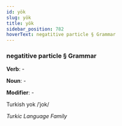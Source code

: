 ```yaml
---
id: yök
slug: yök
title: yök
sidebar_position: 782
hoverText: negatitive particle § Grammar
---
```


### negatitive particle § Grammar

**Verb**: -

**Noun**: -

**Modifier**: -

Turkish yok /ˈjok/

*Turkic Language Family*